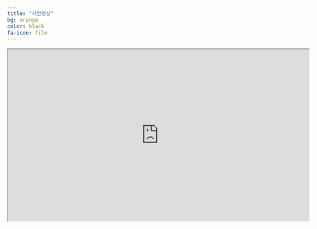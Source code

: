 ```yaml
---
title: "시연영상"
bg: orange
color: black
fa-icon: film
---
```




<iframe src="https://www.youtube.com/embed/59NoqP02ZYM" frameborder="1" allowfullscreen width="700px" height="400px"></iframe>
